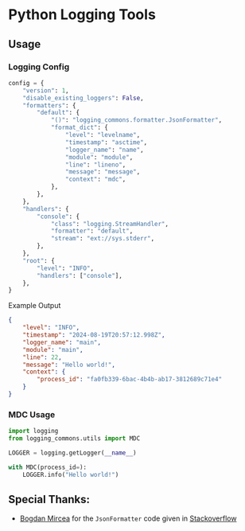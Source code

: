 # Python Logging Tools

## Usage

### Logging Config

```python
config = {
    "version": 1,
    "disable_existing_loggers": False,
    "formatters": {
        "default": {
            "()": "logging_commons.formatter.JsonFormatter",
            "format_dict": {
                "level": "levelname",
                "timestamp": "asctime",
                "logger_name": "name",
                "module": "module",
                "line": "lineno",
                "message": "message",
                "context": "mdc",
            },
        },
    },
    "handlers": {
        "console": {
            "class": "logging.StreamHandler",
            "formatter": "default",
            "stream": "ext://sys.stderr",
        },
    },
    "root": {
        "level": "INFO",
        "handlers": ["console"],
    },
}
```

Example Output

```json
{
    "level": "INFO",
    "timestamp": "2024-08-19T20:57:12.998Z",
    "logger_name": "main",
    "module": "main",
    "line": 22,
    "message": "Hello world!",
    "context": {
        "process_id": "fa0fb339-6bac-4b4b-ab17-3812689c71e4"
    }
}
```

### MDC Usage

```python
import logging
from logging_commons.utils import MDC

LOGGER = logging.getLogger(__name__)

with MDC(process_id=):
    LOGGER.info("Hello world!")
```

## Special Thanks:

- [Bogdan Mircea](https://stackoverflow.com/users/11971654/bogdan-mircea) for the `JsonFormatter` code given in [Stackoverflow](https://stackoverflow.com/a/70223539)